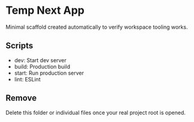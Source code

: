 # Temp Next App

Minimal scaffold created automatically to verify workspace tooling works.

## Scripts
- dev: Start dev server
- build: Production build
- start: Run production server
- lint: ESLint

## Remove
Delete this folder or individual files once your real project root is opened.
